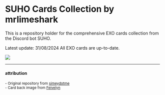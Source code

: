 # SUHO Cards Collection by mrlimeshark

This is a repository holder for the comprehensive EXO cards collection from the Discord bot SUHO.

Latest update: 31/08/2024
All EXO cards are up-to-date.

<img src="public/suho-collection-demo.gif" />





---

#### attribution

<sub>- Original repository from [simeydotme](https://github.com/simeydotme/pokemon-cards-css)</sub>  
<sub>- Card back image from [Feivelyn](https://www.deviantart.com/feivelyn/art/playing-card-back-872206690)</sub>